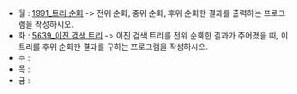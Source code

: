 - 월 : [1991_트리 순회](https://www.acmicpc.net/problem/1991) -> 전위 순회, 중위 순회, 후위 순회한 결과를 출력하는 프로그램을 작성하시오.
- 화 : [5639_이진 검색 트리](https://www.acmicpc.net/problem/5639) -> 이진 검색 트리를 전위 순회한 결과가 주어졌을 때, 이 트리를 후위 순회한 결과를 구하는 프로그램을 작성하시오.
- 수 : 
- 목 : 
- 금 : 

<!-- [2178_미로 탐색](https://www.acmicpc.net/problem/2178) -> (1, 1)에서 출발하여 (N, M)의 위치로 이동할 때 지나야 하는 최소의 칸 수를 구하는 프로그램을 작성하시오. -->
